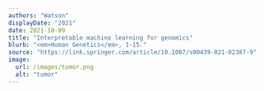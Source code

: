 ```yaml
---
authors: "Watson"
displayDate: "2021"
date: 2021-10-09
title: "Interpretable machine learning for genomics"
blurb: "<em>Human Genetics</em>, 1-15."
source: "https://link.springer.com/article/10.1007/s00439-021-02387-9"
image:
  url: /images/tumor.png
  alt: "tumor"
---
```


